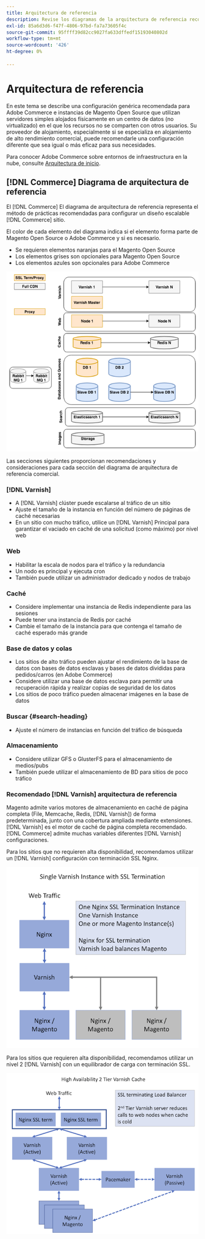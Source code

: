 ```yaml
---
title: Arquitectura de referencia
description: Revise los diagramas de la arquitectura de referencia recomendada para las implementaciones de Adobe Commerce y Magento Open Source.
exl-id: 85a6d3d6-f47f-4806-97bd-fa7a73605f4c
source-git-commit: 95ffff39d82cc9027fa633dffedf15193040802d
workflow-type: tm+mt
source-wordcount: '426'
ht-degree: 0%

---
```


# Arquitectura de referencia

En este tema se describe una configuración genérica recomendada para Adobe Commerce e instancias de Magento Open Source que utilizan servidores simples alojados físicamente en un centro de datos (no virtualizado) en el que los recursos no se comparten con otros usuarios. Su proveedor de alojamiento, especialmente si se especializa en alojamiento de alto rendimiento comercial, puede recomendarle una configuración diferente que sea igual o más eficaz para sus necesidades.

Para conocer Adobe Commerce sobre entornos de infraestructura en la nube, consulte [Arquitectura de inicio](https://devdocs.magento.com/cloud/architecture/starter-architecture.html).

## [!DNL Commerce] Diagrama de arquitectura de referencia

El [!DNL Commerce] El diagrama de arquitectura de referencia representa el método de prácticas recomendadas para configurar un diseño escalable [!DNL Commerce] sitio.

El color de cada elemento del diagrama indica si el elemento forma parte de Magento Open Source o Adobe Commerce y si es necesario.

* Se requieren elementos naranjas para el Magento Open Source
* Los elementos grises son opcionales para Magento Open Source
* Los elementos azules son opcionales para Adobe Commerce

![Diagrama de arquitectura de referencia comercial](../assets/performance/images/ref-architecture-2.3.png)

Las secciones siguientes proporcionan recomendaciones y consideraciones para cada sección del diagrama de arquitectura de referencia comercial.

### [!DNL Varnish]

* A [!DNL Varnish] clúster puede escalarse al tráfico de un sitio
* Ajuste el tamaño de la instancia en función del número de páginas de caché necesarias
* En un sitio con mucho tráfico, utilice un [!DNL Varnish] Principal para garantizar el vaciado en caché de una solicitud (como máximo) por nivel web

### Web

* Habilitar la escala de nodos para el tráfico y la redundancia
* Un nodo es principal y ejecuta cron
* También puede utilizar un administrador dedicado y nodos de trabajo

### Caché

* Considere implementar una instancia de Redis independiente para las sesiones
* Puede tener una instancia de Redis por caché
* Cambie el tamaño de la instancia para que contenga el tamaño de caché esperado más grande

### Base de datos y colas

* Los sitios de alto tráfico pueden ajustar el rendimiento de la base de datos con bases de datos esclavas y bases de datos divididas para pedidos/carros (en Adobe Commerce)
* Considere utilizar una base de datos esclava para permitir una recuperación rápida y realizar copias de seguridad de los datos
* Los sitios de poco tráfico pueden almacenar imágenes en la base de datos

### Buscar {#search-heading}

* Ajuste el número de instancias en función del tráfico de búsqueda

### Almacenamiento

* Considere utilizar GFS o GlusterFS para el almacenamiento de medios/pubs
* También puede utilizar el almacenamiento de BD para sitios de poco tráfico

### Recomendado [!DNL Varnish] arquitectura de referencia

Magento admite varios motores de almacenamiento en caché de página completa (File, Memcache, Redis, [!DNL Varnish]) de forma predeterminada, junto con una cobertura ampliada mediante extensiones. [!DNL Varnish] es el motor de caché de página completa recomendado.  [!DNL Commerce] admite muchas variables diferentes [!DNL Varnish] configuraciones.

Para los sitios que no requieren alta disponibilidad, recomendamos utilizar un [!DNL Varnish] configuración con terminación SSL Nginx.

![Sencilla [!DNL Varnish] Configuración con terminación SSL](../assets/performance/images/single-varnish-with-ssl-termination.png)

Para los sitios que requieren alta disponibilidad, recomendamos utilizar un nivel 2 [!DNL Varnish] con un equilibrador de carga con terminación SSL.

![Alta disponibilidad de dos niveles [!DNL Varnish] configuración con equilibrador de carga de terminación SSL](../assets/performance/images/ha-2-tier-varnish-with-ssl-term-load-balancer.png)
